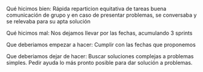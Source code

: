Qué hicimos bien:
Rápida reparticion equitativa de tareas
buena comunicación de grupo y en caso de presentar problemas, se conversaba y se relevaba para su apta solución 

Qué hicimos mal:
Nos dejamos llevar por las fechas, acumulando 3 sprints

Que deberiamos empezar a hacer:
Cumplir con las fechas que proponemos

Que deberiamos dejar de hacer:
Buscar soluciones complejas a problemas simples.
Pedir ayuda lo más pronto posible para dar solución a problemas. 
